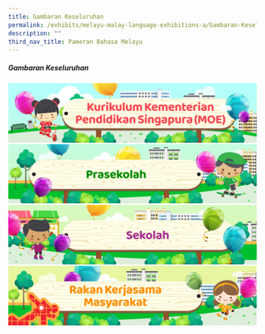 ```yaml
---
title: Gambaran Keseluruhan
permalink: /exhibits/melayu-malay-language-exhibitions-a/Gambaran-Keseluruhan
description: ""
third_nav_title: Pameran Bahasa Melayu
---
```

<h5><strong> Gambaran Keseluruhan </strong>
</h5>
<a href="/exhibits/melayu-malay-language-exhibitions-b/moe-curriculum/"><img src="/images/mtls_overview_banners_v5_ml-moe.jpg"></a>
<br>
<a href="/exhibits/pameran-bahasa-melayu-malay-language-exhibitions-c/preschool/"><img src="/images/mtls_overview_banners_v5_ml-preschool.jpg"></a>
<br>
<a href="/exhibits/melayu-malay-language-exhibitions-d/schools/"><img src="/images/mtls_overview_banners_v5_ml-schools.jpg"></a>
<br>
<a href="/exhibits/melayu-malay-language-exhibitions-e/community-partners/"><img src="/images/mtls_overview_banners_v5_ml-community.jpg">